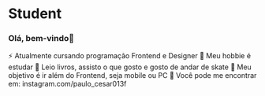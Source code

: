 # Student

### Olá, bem-vindo👋

⚡ Atualmente cursando programação Frontend e Designer
🔭 Meu hobbie é estudar
💬 Leio livros, assisto o que gosto e gosto de andar de skate
🎯 Meu objetivo é ir além do Frontend, seja mobile ou PC
👀 Você pode me encontrar em: instagram.com/paulo_cesar013f
